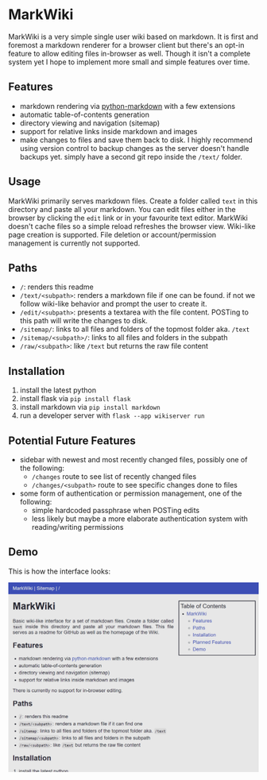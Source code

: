 # MarkWiki
MarkWiki is a very simple single user wiki based on markdown. It is first and foremost a markdown renderer for a browser client but there's an opt-in feature to allow editing files in-browser as well. Though it isn't a complete system yet I hope to implement more small and simple features over time. 

## Features
- markdown rendering via [python-markdown](https://python-markdown.github.io/) with a few extensions
- automatic table-of-contents generation
- directory viewing and navigation (sitemap)
- support for relative links inside markdown and images
- make changes to files and save them back to disk. I highly recommend using version control to backup changes as the server doesn't handle backups yet. simply have a second git repo inside the `/text/` folder.

## Usage
MarkWiki primarily serves markdown files. Create a folder called `text` in this directory and paste all your markdown. You can edit files either in the browser by clicking the `edit` link or in your favourite text editor. MarkWiki doesn't cache files so a simple reload refreshes the browser view. Wiki-like page creation is supported. File deletion or account/permission management is currently not supported.

## Paths
- `/`: renders this readme
- `/text/<subpath>`: renders a markdown file if one can be found. if not we follow wiki-like behavior and prompt the user to create it.
- `/edit/<subpath>`: presents a textarea with the file content. POSTing to this path will write the changes to disk.
- `/sitemap/`: links to all files and folders of the topmost folder aka. `/text`
- `/sitemap/<subpath>/`: links to all files and folders in the subpath
- `/raw/<subpath>`: like `/text` but returns the raw file content

## Installation
1. install the latest python
2. install flask via `pip install flask`
3. install markdown via `pip install markdown`
4. run a developer server with `flask --app wikiserver run`

## Potential Future Features
- sidebar with newest and most recently changed files, possibly one of the following:
  - `/changes` route to see list of recently changed files
  - `/changes/<subpath>` route to see specific changes done to files
- some form of authentication or permission management, one of the following:
  - simple hardcoded passphrase when POSTing edits
  - less likely but maybe a more elaborate authentication system with reading/writing permissions

## Demo
This is how the interface looks:

![img](static/demo.png)
